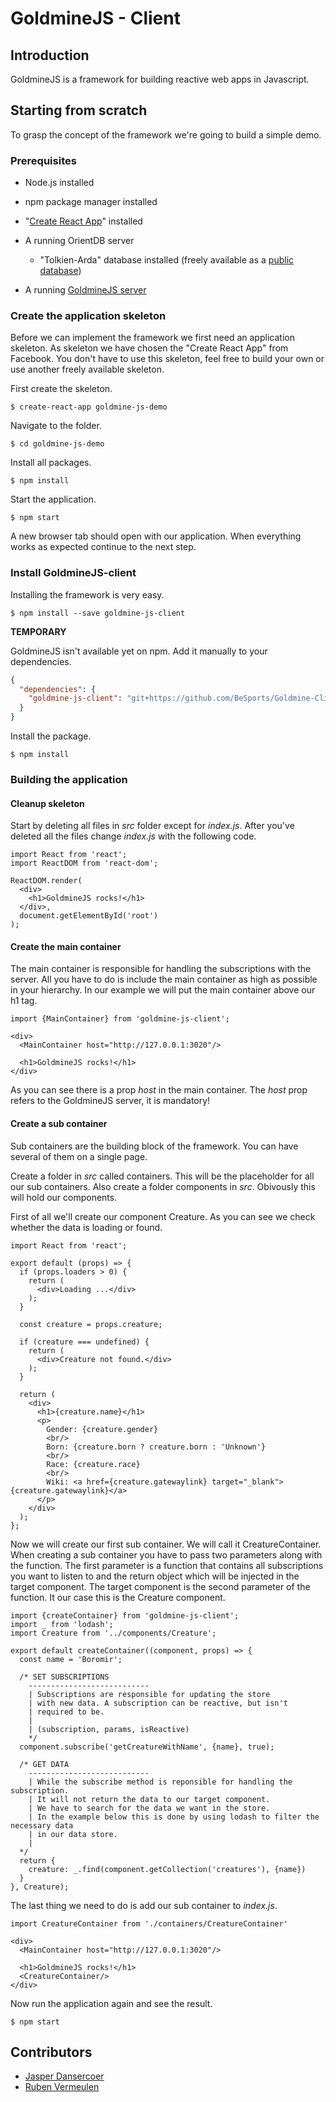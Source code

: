 # GoldmineJS - Client

## Introduction

GoldmineJS is a framework for building reactive web apps in Javascript.

## Starting from scratch

To grasp the concept of the framework we're going to build a simple demo. 

### Prerequisites

- Node.js installed
- npm package manager installed

- "[Create React App](https://github.com/facebookincubator/create-react-app)" installed
- A running OrientDB server
  - "Tolkien-Arda" database installed (freely available as a [public database](https://github.com/orientechnologies/public-databases))
- A running [GoldmineJS server](https://github.com/BeSports/Goldmine-Server)

### Create the application skeleton

Before we can implement the framework we first need an application skeleton. As skeleton we have chosen the "Create React App" from Facebook. You don't have to use this skeleton, feel free to build your own or use another freely available skeleton.

First create the skeleton.

    $ create-react-app goldmine-js-demo

Navigate to the folder.

    $ cd goldmine-js-demo

Install all packages.

    $ npm install

Start the application.

    $ npm start

A new browser tab should open with our application. When everything works as expected continue to the next step.

### Install GoldmineJS-client

Installing the framework is very easy.

    $ npm install --save goldmine-js-client

**TEMPORARY**

GoldmineJS isn't available yet on npm. Add it manually to your dependencies.

```json
{
  "dependencies": {
    "goldmine-js-client": "git+https://github.com/BeSports/Goldmine-Client#master"
  }
}
```

Install the package.

    $ npm install
### Building the application

#### Cleanup skeleton

Start by deleting all files in *src* folder except for *index.js*. After you've deleted all the files change *index.js* with the following code.

```react
import React from 'react';
import ReactDOM from 'react-dom';

ReactDOM.render(
  <div>
    <h1>GoldmineJS rocks!</h1>
  </div>,
  document.getElementById('root')
);
```

#### Create the main container

The main container is responsible for handling the subscriptions with the server. All you have to do is include the main container as high as possible in your hierarchy. In our example  we will put the main container above our h1 tag.

```react
import {MainContainer} from 'goldmine-js-client';
```

```react
<div>
  <MainContainer host="http://127.0.0.1:3020"/>
  
  <h1>GoldmineJS rocks!</h1>
</div>
```

As you can see there is a prop *host* in the main container. The *host* prop refers to the GoldmineJS server, it is mandatory!

#### Create a sub container

Sub containers are the building block of the framework. You can have several of them on a single page.

Create a folder in *src* called containers. This will be the placeholder for all our sub containers. Also create a folder components in *src*. Obivously this will hold our components.

First of all we'll create our component Creature. As you can see we check whether the data is loading or found. 

    import React from 'react';

```react
export default (props) => {
  if (props.loaders > 0) {
    return (
      <div>Loading ...</div>
    );
  }

  const creature = props.creature;

  if (creature === undefined) {
    return (
      <div>Creature not found.</div>
    );
  }

  return (
    <div>
      <h1>{creature.name}</h1>
      <p>
        Gender: {creature.gender}
        <br/>
        Born: {creature.born ? creature.born : 'Unknown'}
        <br/>
        Race: {creature.race}
        <br/>
        Wiki: <a href={creature.gatewaylink} target="_blank">{creature.gatewaylink}</a>
      </p>
    </div>
  );
};
```

Now we will create our first sub container. We will call it CreatureContainer. When creating a sub container you have to pass two parameters along with the function. The first parameter is a function that contains all subscriptions you want to listen to and the return object which will be injected in the target component. The target component is the second parameter of the function. It our case this is the Creature component.

```react
import {createContainer} from 'goldmine-js-client';
import _ from 'lodash';
import Creature from '../components/Creature';

export default createContainer((component, props) => {
  const name = 'Boromir';

  /* SET SUBSCRIPTIONS
    ---------------------------
    | Subscriptions are responsible for updating the store
    | with new data. A subscription can be reactive, but isn't
    | required to be.
    |
    | (subscription, params, isReactive)
    */
  component.subscribe('getCreatureWithName', {name}, true);

  /* GET DATA
  	---------------------------
  	| While the subscribe method is reponsible for handling the subscription.
  	| It will not return the data to our target component.
  	| We have to search for the data we want in the store. 
  	| In the example below this is done by using lodash to filter the necessary data
  	| in our data store.
  	|
  */
  return {
    creature: _.find(component.getCollection('creatures'), {name})
  }
}, Creature);
```

The last thing we need to do is add our sub container to *index.js*.

```react
import CreatureContainer from './containers/CreatureContainer'
```

```react
<div>
  <MainContainer host="http://127.0.0.1:3020"/>

  <h1>GoldmineJS rocks!</h1>
  <CreatureContainer/>
</div>
```

Now run the application again and see the result.

    $ npm start
## Contributors

- [Jasper Dansercoer](http://www.jdansercoer.be/)
- [Ruben Vermeulen](https://rubenvermeulen.be/)

